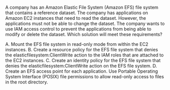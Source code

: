 A company has an Amazon Elastic File System (Amazon EFS) file system that contains a reference dataset. The company has applications on Amazon EC2 instances that need to read the dataset. However, the applications must not be able to change the dataset. The company wants to use IAM access control to prevent the applications from being able to modify or delete the dataset. Which solution will meet these requirements? 

A. Mount the EFS file system in read-only mode from within the EC2 instances. 
B. Create a resource policy for the EFS file system that denies the elasticfilesystem:ClientWrite action to the IAM roles that are attached to the EC2 instances. 
C. Create an identity policy for the EFS file system that denies the elasticfilesystem:ClientWrite action on the EFS file system. 
D. Create an EFS access point for each application. Use Portable Operating System Interface (POSIX) file permissions to allow read-only access to files in the root directory.
